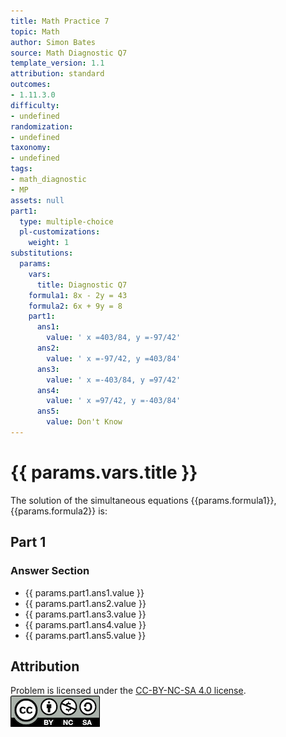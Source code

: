```yaml
---
title: Math Practice 7
topic: Math
author: Simon Bates
source: Math Diagnostic Q7
template_version: 1.1
attribution: standard
outcomes:
- 1.11.3.0
difficulty:
- undefined
randomization:
- undefined
taxonomy:
- undefined
tags:
- math_diagnostic
- MP
assets: null
part1:
  type: multiple-choice
  pl-customizations:
    weight: 1
substitutions:
  params:
    vars:
      title: Diagnostic Q7
    formula1: 8x - 2y = 43
    formula2: 6x + 9y = 8
    part1:
      ans1:
        value: ' x =403/84, y =-97/42'
      ans2:
        value: ' x =-97/42, y =403/84'
      ans3:
        value: ' x =-403/84, y =97/42'
      ans4:
        value: ' x =97/42, y =-403/84'
      ans5:
        value: Don't Know
---
```

# {{ params.vars.title }}
The solution of the simultaneous equations {{params.formula1}}, {{params.formula2}} is:

## Part 1

### Answer Section

- {{ params.part1.ans1.value }}
- {{ params.part1.ans2.value }}
- {{ params.part1.ans3.value }}
- {{ params.part1.ans4.value }}
- {{ params.part1.ans5.value }}

## Attribution

Problem is licensed under the [CC-BY-NC-SA 4.0 license](https://creativecommons.org/licenses/by-nc-sa/4.0/).<br> ![The Creative Commons 4.0 license requiring attribution-BY, non-commercial-NC, and share-alike-SA license.](https://raw.githubusercontent.com/firasm/bits/master/by-nc-sa.png)